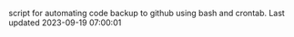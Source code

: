 script for automating code backup to github using bash and crontab. Last updated 2023-09-19 07:00:01
